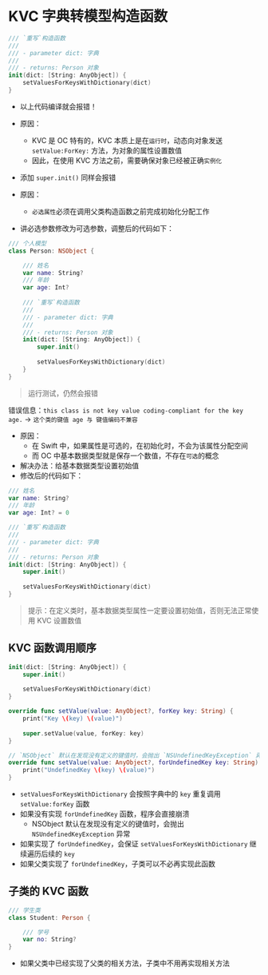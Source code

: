 # KVC 字典转模型构造函数

```swift
/// `重写`构造函数
///
/// - parameter dict: 字典
///
/// - returns: Person 对象
init(dict: [String: AnyObject]) {
    setValuesForKeysWithDictionary(dict)
}
```

* 以上代码编译就会报错！
* 原因：
    * KVC 是 OC 特有的，KVC 本质上是在`运行时`，动态向对象发送 `setValue:ForKey:` 方法，为对象的属性设置数值
    * 因此，在使用 KVC 方法之前，需要确保对象已经被正确`实例化`

* 添加 `super.init()` 同样会报错
* 原因：
    * `必选属性`必须在调用父类构造函数之前完成初始化分配工作

* 讲必选参数修改为可选参数，调整后的代码如下：

```swift
/// 个人模型
class Person: NSObject {

    /// 姓名
    var name: String?
    /// 年龄
    var age: Int?
    
    /// `重写`构造函数
    ///
    /// - parameter dict: 字典
    ///
    /// - returns: Person 对象
    init(dict: [String: AnyObject]) {
        super.init()
        
        setValuesForKeysWithDictionary(dict)
    }
}
```

> 运行测试，仍然会报错

错误信息：`this class is not key value coding-compliant for the key age.` -> `这个类的键值 age 与 键值编码不兼容`

* 原因：
    * 在 Swift 中，如果属性是可选的，在初始化时，不会为该属性分配空间
    * 而 OC 中基本数据类型就是保存一个数值，不存在`可选`的概念
* 解决办法：给基本数据类型设置初始值
* 修改后的代码如下：

```swift
/// 姓名
var name: String?
/// 年龄
var age: Int? = 0

/// `重写`构造函数
///
/// - parameter dict: 字典
///
/// - returns: Person 对象
init(dict: [String: AnyObject]) {
    super.init()
    
    setValuesForKeysWithDictionary(dict)
}
```

> 提示：在定义类时，基本数据类型属性一定要设置初始值，否则无法正常使用 KVC 设置数值

## KVC 函数调用顺序

```swift
init(dict: [String: AnyObject]) {
    super.init()
    
    setValuesForKeysWithDictionary(dict)
}

override func setValue(value: AnyObject?, forKey key: String) {
    print("Key \(key) \(value)")
    
    super.setValue(value, forKey: key)
}

// `NSObject` 默认在发现没有定义的键值时，会抛出 `NSUndefinedKeyException` 异常
override func setValue(value: AnyObject?, forUndefinedKey key: String) {
    print("UndefinedKey \(key) \(value)")
}
```

* `setValuesForKeysWithDictionary` 会按照字典中的 `key` 重复调用 `setValue:forKey` 函数
* 如果没有实现 `forUndefinedKey` 函数，程序会直接崩溃
    * NSObject 默认在发现没有定义的键值时，会抛出 `NSUndefinedKeyException` 异常
* 如果实现了 `forUndefinedKey`，会保证 `setValuesForKeysWithDictionary` 继续遍历后续的 `key`
* 如果父类实现了 `forUndefinedKey`，子类可以不必再实现此函数

## 子类的 KVC 函数

```swift
/// 学生类
class Student: Person {

    /// 学号
    var no: String?
}
```

* 如果父类中已经实现了父类的相关方法，子类中不用再实现相关方法